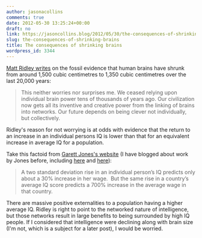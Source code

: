 ```yaml
---
author: jasonacollins
comments: true
date: 2012-05-30 13:25:24+00:00
draft: no
link: https://jasoncollins.blog/2012/05/30/the-consequences-of-shrinking-brains/
slug: the-consequences-of-shrinking-brains
title: The consequences of shrinking brains
wordpress_id: 3344
---
```


[Matt Ridley writes](http://www.rationaloptimist.com/blog/evolution-ain't-what-it-used-to-be.aspx) on the fossil evidence that human brains have shrunk from around 1,500 cubic centimetres to 1,350 cubic centimetres over the last 20,000 years:


<blockquote>This neither worries nor surprises me. We ceased relying upon individual brain power tens of thousands of years ago. Our civilization now gets all its inventive and creative power from the linking of brains into networks. Our future depends on being clever not individually, but collectively.</blockquote>


Ridley's reason for not worrying is at odds with evidence that the return to an increase in an individual persons IQ is lower than that for an equivalent increase in average IQ for a population.

Take this factoid from [Garett Jones's website](http://mason.gmu.edu/~gjonesb/) (I have blogged about work by Jones before, including [here](https://jasoncollins.blog/2011/07/jones-on-iq-and-productivity/) and [here](https://jasoncollins.blog/2012/03/immigration-externalities/)):


<blockquote>A two standard deviation rise in an individual person’s IQ predicts only about a 30% increase in her wage.  But the same rise in a country’s average IQ score predicts a 700% increase in the average wage in that country.</blockquote>


There are massive positive externalities to a population having a higher average IQ. Ridley is right to point to the networked nature of intelligence, but those networks result in large benefits to being surrounded by high IQ people. If I considered that intelligence were declining along with brain size (I'm not, which is a subject for a later post), I would be worried.
